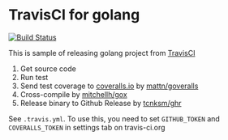 TravisCI for golang
====

[![Build Status](https://travis-ci.org/tcnksm-sample/travis-golang.svg?branch=master)](https://travis-ci.org/tcnksm-sample/travis-golang)

This is sample of releasing golang project from [TravisCI](https://travis-ci.org)

1. Get source code
1. Run test
1. Send test coverage to [coveralls.io](https://coveralls.io/) by [mattn/goveralls](https://github.com/mattn/goveralls)
1. Cross-compile by [mitchellh/gox](https://github.com/mitchellh/gox)
1. Release binary to Github Release by [tcnksm/ghr](https://github.com/tcnksm/ghr)

See `.travis.yml`. To use this, you need to set `GITHUB_TOKEN` and `COVERALLS_TOKEN` in settings tab on travis-ci.org


